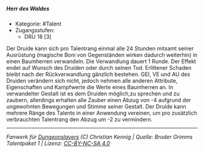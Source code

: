 <!---
Dies ist ein Fanwerk für DUNGEONSLAYERS (C) von Christian Kennig

Quellen:      [Bruder Grimms Talentpaket 1](https://www.f-space.de/ds4/downloads.html)
              [Talentbeschreibungen](https://www.f-space.de/ds4/tools-talentcards.html)
License:      [CC-BY-NC-SA 4.0](https://creativecommons.org/licenses/by-nc-sa/4.0/deed.de)
Richtlinien:  [Fanwerkrichtlinien](https://www.dungeonslayers.net/fanwerk-richtlinien/)
Autor:        Zauberlehrling
-->

  
##### Herr des Waldes  
- Kategorie: #Talent  
- Zugangsstufen:  
  - DRU 18 [3]  

Der Druide kann sich pro Talentrang einmal alle 24 Stunden mitsamt seiner Ausrüstung (magische Boni von Gegenständen wirken dadurch weiterhin) in einen Baumherren verwandeln. Die Verwandlung dauert 1 Runde. Der Effekt endet auf Wunsch des Druiden oder durch seinen Tod. Erlittener Schaden bleibt nach der Rückverwandlung gänzlich bestehen. GEI, VE und AU des Druiden verändern sich nicht, jedoch nehmen alle anderen Attribute, Eigenschaften und Kampfwerte die Werte eines Baumherren an. In verwandelter Gestalt ist es dem Druiden möglich,zu sprechen und zu zaubern, allerdings erhalten alle Zauber einen Abzug von -4 aufgrund der ungewohnten Bewegungen und Stimme seiner Gestalt. Der Druide kann mehrere Ränge des Talents in einer Anwendung vereinen, um pro zusätzlich verbrauchten Talentrang den Abzug um -2 zu vermindern.


___  
*Fanwerk für [Dungeonslayers](https://www.dungeonslayers.net/) (C) Christian Kennig | Quelle: Bruder Grimms Talentpaket 1 | Lizenz: [CC-BY-NC-SA 4.0](https://creativecommons.org/licenses/by-nc-sa/4.0/deed.de)*  